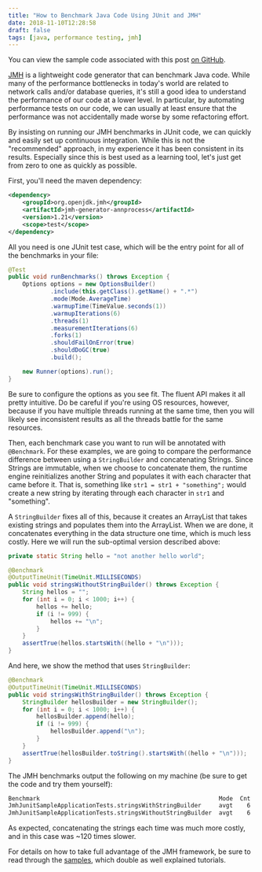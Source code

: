 ```yaml
---
title: "How to Benchmark Java Code Using JUnit and JMH"
date: 2018-11-10T12:28:58
draft: false
tags: [java, performance testing, jmh]
---
```


You can view the sample code associated with this post [on GitHub](https://github.com/nfisher23/jmh-junit-intro).

[JMH](https://openjdk.java.net/projects/code-tools/jmh/) is a lightweight code generator that can benchmark Java code. While many of the performance bottlenecks in today's world are related to network calls and/or database queries, it's still a good idea to understand the performance of our code at a lower level. In particular, by automating performance tests on our code, we can usually at least ensure that the performance was not accidentally made worse by some refactoring effort.

By insisting on running our JMH benchmarks in JUnit code, we can quickly and easily set up continuous integration. While this is not the "recommended" approach, in my experience it has been consistent in its results. Especially since this is best used as a learning tool, let's just get from zero to one as quickly as possible.

First, you'll need the maven dependency:

```xml
<dependency>
    <groupId>org.openjdk.jmh</groupId>
    <artifactId>jmh-generator-annprocess</artifactId>
    <version>1.21</version>
    <scope>test</scope>
</dependency>

```

All you need is one JUnit test case, which will be the entry point for all of the benchmarks in your file:

```java
@Test
public void runBenchmarks() throws Exception {
    Options options = new OptionsBuilder()
            .include(this.getClass().getName() + ".*")
            .mode(Mode.AverageTime)
            .warmupTime(TimeValue.seconds(1))
            .warmupIterations(6)
            .threads(1)
            .measurementIterations(6)
            .forks(1)
            .shouldFailOnError(true)
            .shouldDoGC(true)
            .build();

    new Runner(options).run();
}

```

Be sure to configure the options as you see fit. The fluent API makes it all pretty intuitive. Do be careful if you're using OS resources, however, because if you have multiple threads running at the same time, then you will likely see inconsistent results as all the threads battle for the same resources.

Then, each benchmark case you want to run will be annotated with `@Benchmark`. For these examples, we are going to compare the performance difference between using a `StringBuilder` and concatenating Strings. Since Strings are immutable, when we choose to concatenate them, the runtime engine reinitializes another String and populates it with each character that came before it. That is, something like `str1 = str1 + "something";` would create a new string by iterating through each character in `str1` and "something".

A `StringBuilder` fixes all of this, because it creates an ArrayList that takes existing strings and populates them into the ArrayList. When we are done, it concatenates everything in the data structure one time, which is much less costly. Here we will run the sub-optimal version described above:

```java
private static String hello = "not another hello world";

@Benchmark
@OutputTimeUnit(TimeUnit.MILLISECONDS)
public void stringsWithoutStringBuilder() throws Exception {
    String hellos = "";
    for (int i = 0; i < 1000; i++) {
        hellos += hello;
        if (i != 999) {
            hellos += "\n";
        }
    }
    assertTrue(hellos.startsWith((hello + "\n")));
}

```

And here, we show the method that uses `StringBuilder`:

```java
@Benchmark
@OutputTimeUnit(TimeUnit.MILLISECONDS)
public void stringsWithStringBuilder() throws Exception {
    StringBuilder hellosBuilder = new StringBuilder();
    for (int i = 0; i < 1000; i++) {
        hellosBuilder.append(hello);
        if (i != 999) {
            hellosBuilder.append("\n");
        }
    }
    assertTrue(hellosBuilder.toString().startsWith((hello + "\n")));
}

```

The JMH benchmarks output the following on my machine (be sure to get the code and try them yourself):

```bash
Benchmark                                                   Mode  Cnt  Score   Error  Units
JmhJunitSampleApplicationTests.stringsWithStringBuilder     avgt    6  0.031 ± 0.005  ms/op
JmhJunitSampleApplicationTests.stringsWithoutStringBuilder  avgt    6  3.738 ± 0.614  ms/op
```

As expected, concatenating the strings each time was much more costly, and in this case was ~120 times slower.

For details on how to take full advantage of the JMH framework, be sure to read through the [samples](https://hg.openjdk.java.net/code-tools/jmh/file/tip/jmh-samples/src/main/java/org/openjdk/jmh/samples/), which double as well explained tutorials.
